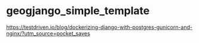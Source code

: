 # geogjango_simple_template

https://testdriven.io/blog/dockerizing-django-with-postgres-gunicorn-and-nginx/?utm_source=pocket_saves

